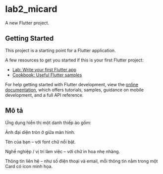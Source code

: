 # lab2_micard

A new Flutter project.

## Getting Started

This project is a starting point for a Flutter application.

A few resources to get you started if this is your first Flutter project:

- [Lab: Write your first Flutter app](https://docs.flutter.dev/get-started/codelab)
- [Cookbook: Useful Flutter samples](https://docs.flutter.dev/cookbook)

For help getting started with Flutter development, view the
[online documentation](https://docs.flutter.dev/), which offers tutorials,
samples, guidance on mobile development, and a full API reference.

## Mô tả

Ứng dụng hiển thị một danh thiếp ảo gồm:

Ảnh đại diện tròn ở giữa màn hình.

Tên của bạn – với font chữ nổi bật.

Nghề nghiệp / vị trí làm việc – với chữ in hoa nhẹ nhàng.

Thông tin liên hệ – như số điện thoại và email, mỗi thông tin nằm trong một Card có icon minh họa.
